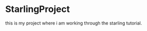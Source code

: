 StarlingProject
===============

this is my project where i am working through the starling tutorial. 